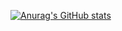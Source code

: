 [![Anurag's GitHub stats](https://github-readme-stats.vercel.app/api?username=RandomArray&show_icons=true)](https://github.com/anuraghazra/github-readme-stats)


